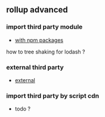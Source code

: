 ## rollup advanced

### import third party module

* [with npm packages](https://rollupjs.org/guide/en/#with-npm-packages)

how to tree shaking for lodash ?

### external third party
* [external](https://rollupjs.org/guide/en/#external)

### import third party by script cdn

* todo ?
